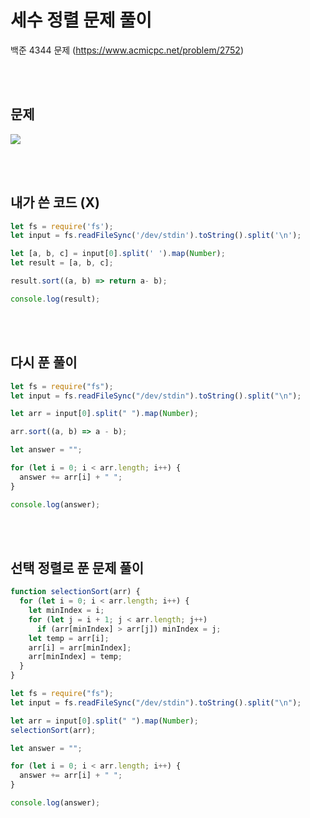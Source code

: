 # 세수 정렬 문제 풀이

백준 4344 문제
(https://www.acmicpc.net/problem/2752)

<br/>
<br/>

## 문제

<a href="#"><img src="https://github.com/eunbaming/TIL_JS-CodingTest/assets/110072947/81f8e934-6735-451e-8f8c-3c97a4518ddb"/></a>

<br/>
<br/>

## 내가 쓴 코드 (X)

```javascript
let fs = require('fs');
let input = fs.readFileSync('/dev/stdin').toString().split('\n');

let [a, b, c] = input[0].split(' ').map(Number);
let result = [a, b, c];

result.sort((a, b) => return a- b);

console.log(result);
```

<br/>
<br/>

## 다시 푼 풀이

```javascript
let fs = require("fs");
let input = fs.readFileSync("/dev/stdin").toString().split("\n");

let arr = input[0].split(" ").map(Number);

arr.sort((a, b) => a - b);

let answer = "";

for (let i = 0; i < arr.length; i++) {
  answer += arr[i] + " ";
}

console.log(answer);
```

<br/>
<br/>

## 선택 정렬로 푼 문제 풀이

```javascript
function selectionSort(arr) {
  for (let i = 0; i < arr.length; i++) {
    let minIndex = i;
    for (let j = i + 1; j < arr.length; j++)
      if (arr[minIndex] > arr[j]) minIndex = j;
    let temp = arr[i];
    arr[i] = arr[minIndex];
    arr[minIndex] = temp;
  }
}

let fs = require("fs");
let input = fs.readFileSync("/dev/stdin").toString().split("\n");

let arr = input[0].split(" ").map(Number);
selectionSort(arr);

let answer = "";

for (let i = 0; i < arr.length; i++) {
  answer += arr[i] + " ";
}

console.log(answer);
```
